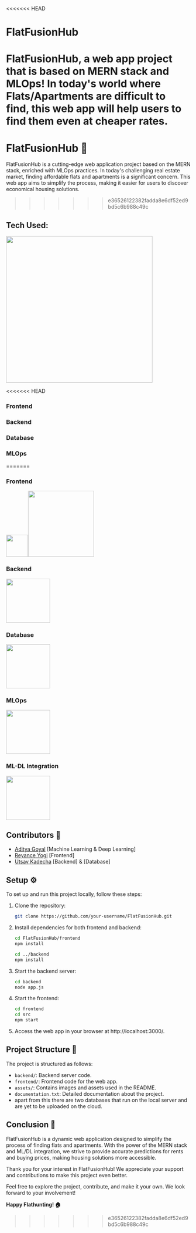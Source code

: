 <<<<<<< HEAD
# FlatFusionHub
FlatFusionHub, a web app project that is based on MERN stack and MLOps!
In today's world where Flats/Apartments are difficult to find, this web app will help users to find them even at cheaper rates.
=======
# FlatFusionHub 🏢

FlatFusionHub is a cutting-edge web application project based on the MERN stack, enriched with MLOps practices. In today's challenging real estate market, finding affordable flats and apartments is a significant concern. This web app aims to simplify the process, making it easier for users to discover economical housing solutions.

>>>>>>> e36526122382fadda8e6df52ed9bd5c6b988c49c

## Tech Used:
  <img src="https://upload.wikimedia.org/wikipedia/commons/9/94/MERN-logo.png" style="width:400px" alt="">
  
<<<<<<< HEAD
  ### Frontend
  ### Backend
  ### Database
  ### MLOps
=======
### Frontend
<img src="/assets/react.png" style="width:60px" alt=""><img src="/assets/frontend.png" style="width:180px" alt="">

### Backend
<img src="/assets/nodejs.png" style="width:120px" alt="">

### Database
<img src="/assets/mongodb.png" style="width:120px" alt="">

### MLOps
<img src="/assets/MLOps.png" style="width:120px" alt="">



### ML-DL Integration
<img src="/assets/MLDL.png" style="width:120px" alt="">


## Contributors 🙌

- [Aditya Goyal](https://github.com/I-AdityaGoyal) [Machine Learning & Deep Learning]
- [Reyance Yogi](https://github.com/CoderXreyance) [Frontend]
- [Utsav Kadecha](https://github.com/UtsavKadecha10) [Backend] & [Database]


## Setup ⚙️

To set up and run this project locally, follow these steps:

1. Clone the repository:
   ```bash
   git clone https://github.com/your-username/FlatFusionHub.git
   ```
2. Install dependencies for both frontend and backend:
   ```bash
   cd FlatFusionHub/frontend
   npm install

   cd ../backend
   npm install
   ```
3. Start the backend server:
   ```bash
   cd backend
   node app.js
   ```
4. Start the frontend:
   ```bash
   cd frontend
   cd src
   npm start
   ```
5. Access the web app in your browser at http://localhost:3000/.

## Project Structure 📂

The project is structured as follows:

- `backend/`: Backend server code.
- `frontend/`: Frontend code for the web app.
- `assets/`: Contains images and assets used in the README.
- `documentation.txt`: Detailed documentation about the project.
- apart from this there are two databases that run on the local server and are yet to be uploaded on the cloud.

## Conclusion 🎉

FlatFusionHub is a dynamic web application designed to simplify the process of finding flats and apartments. With the power of the MERN stack and ML/DL integration, we strive to provide accurate predictions for rents and buying prices, making housing solutions more accessible.

Thank you for your interest in FlatFusionHub! We appreciate your support and contributions to make this project even better.

Feel free to explore the project, contribute, and make it your own. We look forward to your involvement!

**Happy Flathunting! 🏠**
>>>>>>> e36526122382fadda8e6df52ed9bd5c6b988c49c
